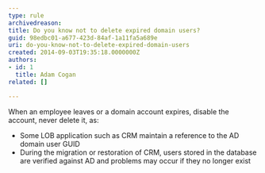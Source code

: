 ```yaml
---
type: rule
archivedreason: 
title: Do you know not to delete expired domain users?
guid: 98edbc01-a677-423d-84af-1a11fa5a689e
uri: do-you-know-not-to-delete-expired-domain-users
created: 2014-09-03T19:35:18.0000000Z
authors:
- id: 1
  title: Adam Cogan
related: []

---
```


When an employee leaves or a domain account expires, disable the account, never delete it, as:

* Some LOB application such as CRM maintain a reference to the AD domain user GUID
* During the migration or restoration of CRM, users stored in the database are verified against AD and problems may occur if they no longer exist


<!--endintro-->
